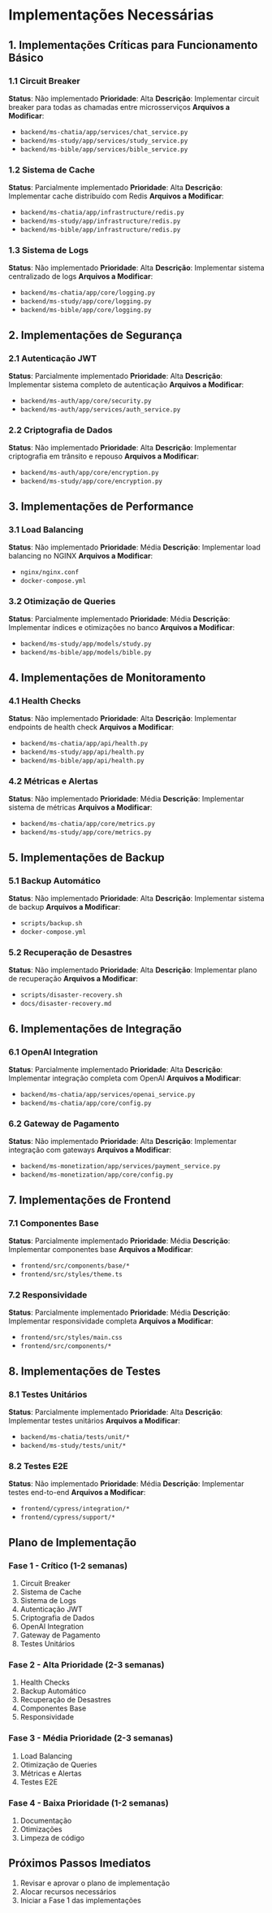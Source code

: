 # Implementações Necessárias

## 1. Implementações Críticas para Funcionamento Básico

### 1.1 Circuit Breaker
**Status**: Não implementado
**Prioridade**: Alta
**Descrição**: Implementar circuit breaker para todas as chamadas entre microsserviços
**Arquivos a Modificar**:
- `backend/ms-chatia/app/services/chat_service.py`
- `backend/ms-study/app/services/study_service.py`
- `backend/ms-bible/app/services/bible_service.py`

### 1.2 Sistema de Cache
**Status**: Parcialmente implementado
**Prioridade**: Alta
**Descrição**: Implementar cache distribuído com Redis
**Arquivos a Modificar**:
- `backend/ms-chatia/app/infrastructure/redis.py`
- `backend/ms-study/app/infrastructure/redis.py`
- `backend/ms-bible/app/infrastructure/redis.py`

### 1.3 Sistema de Logs
**Status**: Não implementado
**Prioridade**: Alta
**Descrição**: Implementar sistema centralizado de logs
**Arquivos a Modificar**:
- `backend/ms-chatia/app/core/logging.py`
- `backend/ms-study/app/core/logging.py`
- `backend/ms-bible/app/core/logging.py`

## 2. Implementações de Segurança

### 2.1 Autenticação JWT
**Status**: Parcialmente implementado
**Prioridade**: Alta
**Descrição**: Implementar sistema completo de autenticação
**Arquivos a Modificar**:
- `backend/ms-auth/app/core/security.py`
- `backend/ms-auth/app/services/auth_service.py`

### 2.2 Criptografia de Dados
**Status**: Não implementado
**Prioridade**: Alta
**Descrição**: Implementar criptografia em trânsito e repouso
**Arquivos a Modificar**:
- `backend/ms-auth/app/core/encryption.py`
- `backend/ms-study/app/core/encryption.py`

## 3. Implementações de Performance

### 3.1 Load Balancing
**Status**: Não implementado
**Prioridade**: Média
**Descrição**: Implementar load balancing no NGINX
**Arquivos a Modificar**:
- `nginx/nginx.conf`
- `docker-compose.yml`

### 3.2 Otimização de Queries
**Status**: Parcialmente implementado
**Prioridade**: Média
**Descrição**: Implementar índices e otimizações no banco
**Arquivos a Modificar**:
- `backend/ms-study/app/models/study.py`
- `backend/ms-bible/app/models/bible.py`

## 4. Implementações de Monitoramento

### 4.1 Health Checks
**Status**: Não implementado
**Prioridade**: Alta
**Descrição**: Implementar endpoints de health check
**Arquivos a Modificar**:
- `backend/ms-chatia/app/api/health.py`
- `backend/ms-study/app/api/health.py`
- `backend/ms-bible/app/api/health.py`

### 4.2 Métricas e Alertas
**Status**: Não implementado
**Prioridade**: Média
**Descrição**: Implementar sistema de métricas
**Arquivos a Modificar**:
- `backend/ms-chatia/app/core/metrics.py`
- `backend/ms-study/app/core/metrics.py`

## 5. Implementações de Backup

### 5.1 Backup Automático
**Status**: Não implementado
**Prioridade**: Alta
**Descrição**: Implementar sistema de backup
**Arquivos a Modificar**:
- `scripts/backup.sh`
- `docker-compose.yml`

### 5.2 Recuperação de Desastres
**Status**: Não implementado
**Prioridade**: Alta
**Descrição**: Implementar plano de recuperação
**Arquivos a Modificar**:
- `scripts/disaster-recovery.sh`
- `docs/disaster-recovery.md`

## 6. Implementações de Integração

### 6.1 OpenAI Integration
**Status**: Parcialmente implementado
**Prioridade**: Alta
**Descrição**: Implementar integração completa com OpenAI
**Arquivos a Modificar**:
- `backend/ms-chatia/app/services/openai_service.py`
- `backend/ms-chatia/app/core/config.py`

### 6.2 Gateway de Pagamento
**Status**: Não implementado
**Prioridade**: Alta
**Descrição**: Implementar integração com gateways
**Arquivos a Modificar**:
- `backend/ms-monetization/app/services/payment_service.py`
- `backend/ms-monetization/app/core/config.py`

## 7. Implementações de Frontend

### 7.1 Componentes Base
**Status**: Parcialmente implementado
**Prioridade**: Média
**Descrição**: Implementar componentes base
**Arquivos a Modificar**:
- `frontend/src/components/base/*`
- `frontend/src/styles/theme.ts`

### 7.2 Responsividade
**Status**: Parcialmente implementado
**Prioridade**: Média
**Descrição**: Implementar responsividade completa
**Arquivos a Modificar**:
- `frontend/src/styles/main.css`
- `frontend/src/components/*`

## 8. Implementações de Testes

### 8.1 Testes Unitários
**Status**: Parcialmente implementado
**Prioridade**: Alta
**Descrição**: Implementar testes unitários
**Arquivos a Modificar**:
- `backend/ms-chatia/tests/unit/*`
- `backend/ms-study/tests/unit/*`

### 8.2 Testes E2E
**Status**: Não implementado
**Prioridade**: Média
**Descrição**: Implementar testes end-to-end
**Arquivos a Modificar**:
- `frontend/cypress/integration/*`
- `frontend/cypress/support/*`

## Plano de Implementação

### Fase 1 - Crítico (1-2 semanas)
1. Circuit Breaker
2. Sistema de Cache
3. Sistema de Logs
4. Autenticação JWT
5. Criptografia de Dados
6. OpenAI Integration
7. Gateway de Pagamento
8. Testes Unitários

### Fase 2 - Alta Prioridade (2-3 semanas)
1. Health Checks
2. Backup Automático
3. Recuperação de Desastres
4. Componentes Base
5. Responsividade

### Fase 3 - Média Prioridade (2-3 semanas)
1. Load Balancing
2. Otimização de Queries
3. Métricas e Alertas
4. Testes E2E

### Fase 4 - Baixa Prioridade (1-2 semanas)
1. Documentação
2. Otimizações
3. Limpeza de código

## Próximos Passos Imediatos

1. Revisar e aprovar o plano de implementação
2. Alocar recursos necessários
3. Iniciar a Fase 1 das implementações 